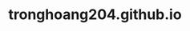 # tronghoang204.github.io
<!DOCTYPE html>
<html lang="en"><head>
    <meta charset="UTF-8">
    <meta name="viewport" content="width=device-width, initial-scale=1.0">
    <title>Nguyễn Quang Hưng</title>
    <link rel="icon" type="image/png" href="anh1.jpg" alt="Image" width="40px" height="40px">
    <link rel="stylesheet" href="web.css">   
    <link href="https://db.onlinewebfonts.com/c/41cdafd19e156a1f74759f9c88b878ff?family=Google+Sans+Text+Regular" rel="stylesheet">
</head>
<body style="">   
        <div class="header">
            <h1 style="height: auto;
                        width: auto;
                        
                            ">Web Homework</h1>
        </div>
        <section>
            <div class="bod">
                <div class="col5">
                    <img src="anh4.jpg" alt="1">
                </div>
                <div class="col6">
                        <h2 style="color: cornflowerblue;
                                    margin-left: 11px;">Quang Hưng</h2>
                        <p class="caption">MSV: 222001458 <br>
                        LỚP: CNTT-D2022A</p>
                </div>
            </div>
        </section>
        <div class="containey">
            <div class="item">
                <img src="anhthiennhien4.webp" alt="Image 1">
                <div class="overlay">
                    <h2 class="caption1">Buổi 1:</h2> 
                    <a href="bai1 .htmlA">Bài 1</a>
                    <a href="b2.1.html">Bài 2.1</a>
                    <a href="b2.2.html">Bài 2.2</a>
                    <a href="b2.3.html">Bài 2.3</a>
                    <a href="b3.html">Bài 3</a>
                    <a href="bai1 .html">Bài 4</a>
                </div>
            </div>
            <div class="item">
                <img src="anhthiennhien.webp" alt="Image 2">
                <div class="overlay">
                    <h2 class="caption1">Buổi 2:</h2> 
                    <a href="bai1internal.html">Bài 1</a>
                    <a href="Bai2.1.html">Bài 2.1</a>
                    <a href="Bai2.2.html">Bài 2.2</a>
                    <a href="Bai3.html">Bài 3</a>
                    <a href="bai4.html">Bài 4</a> 
                    
                </div>
            </div>
            <div class="item">
                <img src="anhthiennhien2.jpeg" alt="Image 3">
                <div class="overlay">
                    <h2 class="caption1">Buổi 3:</h2> 
                    <a href="Buổi 4 bài 3.html">Bài 1</a>
                    <a href="./Buổi 4 bài 4.html">Bài 3.1</a>
                    <a href="./Buổi 4 bài 5.html">Bài 3.2</a>
                </div>
            </div>
            <div class="item">
                <img src="anhthiennhien2.jpeg" alt="Image 3">
                <div class="overlay">
                    <h2 class="caption1">Buổi 30%</h2> 
                    <a href="./bai30.html">Bài 1</a>
                </div>
            </div>
            <div class="item">
                <img src="anhthiennhien3.jpg" alt="Image 4">
                <div class="overlay">
                    <h2 class="caption1">Buổi 4:</h2> 
                    <a href="./buoi4bai1.html">Bài 1</a>
                    <a href="./buoi4bai3.html">Bài 3</a>
                    <a href="./buoi4bai4.html">Bài 4</a>
                    <a href="./buoi4bai5.html">Bài 5</a>  
                </div>
            </div>
            <div class="item">
                <img src="anhthiennhien6.jpg" alt="Image 5">
                <div class="overlay">
                    <h2 class="caption1">Buổi 5:</h2> 
                    <a href="">Bài 1</a>
                    <a href="">Bài 2</a>
                    <a href="">Bài 3</a>
                    <a href="">Bài 4</a>
                    <a href="">Bài 5</a>
                </div>
            </div>
            <div class="item">
                <img src="anhthiennhien7.jpg" alt="Image 6">
                <div class="overlay">
                    <h2 class="caption1">Buổi 6:</h2> 
                    <a href="">Bài 1</a>
                    <a href="">Bài 2</a>
                    <a href="">Bài 3</a>
                    <a href="">Bài 4</a>
                    <a href="">Bài 5</a> 
                </div>
            </div>
            <div class="item">
                <img src="anhthiennhien8.jpg" alt="Image 7">
                <div class="overlay">
                    <h2 class="caption1">Buổi 7:</h2> 
                    <a href="">Bài 1</a>
                    <a href="">Bài 2</a>
                    <a href="">Bài 3</a>
                    <a href="">Bài 4</a>
                    <a href="">Bài 5</a>  
                </div>
            </div>
        </div>
        
        

</body></html>
